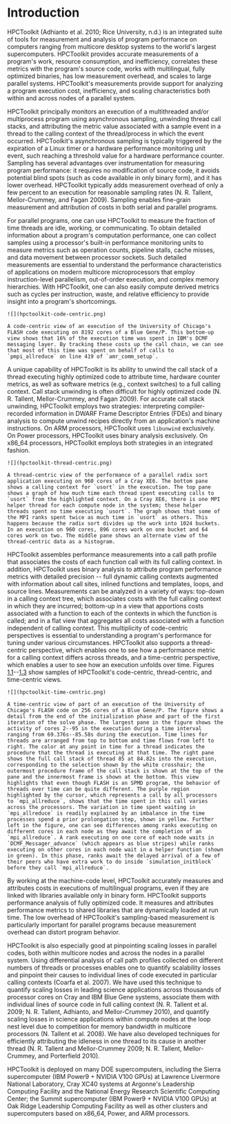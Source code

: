 <!--
SPDX-FileCopyrightText: 2002-2023 Rice University
SPDX-FileCopyrightText: 2024 Contributors to the HPCToolkit Project

SPDX-License-Identifier: CC-BY-4.0
-->

# Introduction

HPCToolkit (Adhianto et al. 2010; Rice University, n.d.) is an integrated suite of tools for measurement and analysis of program performance on computers ranging from multicore desktop systems to the world's largest supercomputers.
HPCToolkit provides accurate measurements of a program's work, resource consumption, and inefficiency, correlates these metrics with the program's source code, works with multilingual, fully optimized binaries, has low measurement overhead, and scales to large parallel systems.
HPCToolkit's measurements provide support for analyzing a program execution cost, inefficiency, and scaling characteristics both within and across nodes of a parallel system.

HPCToolkit principally monitors an execution of a multithreaded and/or multiprocess program using asynchronous sampling, unwinding thread call stacks, and attributing the metric value associated with a sample event in a thread to the calling context of the thread/process in which the event occurred. HPCToolkit's asynchronous sampling is typically triggered by the expiration of a Linux timer or a hardware performance monitoring unit event, such reaching a threshold value for a hardware performance counter.
Sampling has several advantages over instrumentation for measuring program performance: it requires no modification of source code, it avoids potential blind spots (such as code available in only binary form), and it has lower overhead.
HPCToolkit typically adds measurement overhead of only a few percent to an execution for reasonable sampling rates (N. R. Tallent, Mellor-Crummey, and Fagan 2009).
Sampling enables fine-grain measurement and attribution of costs in both serial and parallel programs.

For parallel programs, one can use HPCToolkit to measure
the fraction of time threads are idle, working, or communicating.
To obtain detailed information about a program's computation
performance, one can collect samples using a processor's built-in performance monitoring
units to measure metrics such as
operation counts, pipeline stalls, cache misses, and data movement
between processor sockets. Such detailed measurements are essential
to understand the performance characteristics of applications
on modern multicore microprocessors that employ instruction-level
parallelism, out-of-order execution, and complex memory hierarchies.
With HPCToolkit, one can also easily compute derived metrics such as cycles
per instruction, waste, and relative efficiency to provide insight
into a program's shortcomings.

```{figure-md} fig:code-centric
![](hpctoolkit-code-centric.png)

A code-centric view of an execution of the University of Chicago's FLASH code executing on 8192 cores of a Blue Gene/P. This bottom-up view shows that 16% of the execution time was spent in IBM's DCMF messaging layer. By tracking these costs up the call chain, we can see that most of this time was spent on behalf of calls to `pmpi_allreduce` on line 419 of `amr_comm_setup`.
```

A unique capability of HPCToolkit is its ability to unwind the call stack of a thread executing highly optimized code to attribute time, hardware counter metrics, as well as software metrics (e.g., context switches) to a full calling context.
Call stack unwinding is often difficult for highly optimized code (N. R. Tallent, Mellor-Crummey, and Fagan 2009). For accurate call stack unwinding, HPCToolkit employs two strategies:
interpreting compiler-recorded information in DWARF Frame Descriptor Entries (FDEs) and binary analysis
to compute unwind recipes directly from an application's machine instructions.
On ARM processors, HPCToolkit uses `libunwind` exclusively. On Power processors, HPCToolkit uses
binary analysis exclusively.
On x86_64 processors, HPCToolkit employs both strategies in an integrated fashion.

```{figure-md} fig:thread-centric
![](hpctoolkit-thread-centric.png)

A thread-centric view of the performance of a parallel radix sort application executing on 960 cores of a Cray XE6. The bottom pane shows a calling context for `usort` in the execution. The top pane shows a graph of how much time each thread spent executing calls to `usort` from the highlighted context. On a Cray XE6, there is one MPI helper thread for each compute node in the system; these helper threads spent no time executing `usort`. The graph shows that some of the MPI ranks spent twice as much time in `usort` as others. This happens because the radix sort divides up the work into 1024 buckets. In an execution on 960 cores, 896 cores work on one bucket and 64 cores work on two. The middle pane shows an alternate view of the thread-centric data as a histogram.
```

HPCToolkit assembles performance measurements into a call path profile that associates the costs of each function call with its full calling context.
In addition, HPCToolkit uses binary analysis to attribute program performance metrics with detailed precision -- full dynamic calling contexts augmented with information about call sites, inlined functions and templates, loops, and source lines.
Measurements can be analyzed in a variety of ways: top-down in a calling context tree, which associates costs with the full calling context in which they are incurred; bottom-up in a view that apportions costs associated with a function to each of the contexts in which the function is called; and in a flat view that aggregates all costs associated with a function independent of calling context.
This multiplicity of code-centric perspectives is essential to understanding a program's performance for tuning under various circumstances.
HPCToolkit also supports a thread-centric perspective, which enables one to see how a performance metric for a calling context differs across threads, and a time-centric perspective, which enables a user to see how an execution unfolds over time. Figures [1.1](#fig:code-centric)--[1.3](#fig:time-centric) show samples of HPCToolkit's code-centric, thread-centric, and time-centric views.

```{figure-md} fig:time-centric
![](hpctoolkit-time-centric.png)

A time-centric view of part of an execution of the University of Chicago's FLASH code on 256 cores of a Blue Gene/P. The figure shows a detail from the end of the initialization phase and part of the first iteration of the solve phase. The largest pane in the figure shows the activity of cores 2--95 in the execution during a time interval ranging from 69.376s--85.58s during the execution. Time lines for threads are arranged from top to bottom and time flows from left to right. The color at any point in time for a thread indicates the procedure that the thread is executing at that time. The right pane shows the full call stack of thread 85 at 84.82s into the execution, corresponding to the selection shown by the white crosshair; the outermost procedure frame of the call stack is shown at the top of the pane and the innermost frame is shown at the bottom. This view highlights that even though FLASH is an SPMD program, the behavior of threads over time can be quite different. The purple region highlighted by the cursor, which represents a call by all processors to `mpi_allreduce`, shows that the time spent in this call varies across the processors. The variation in time spent waiting in `mpi_allreduce` is readily explained by an imbalance in the time processes spend a prior prolongation step, shown in yellow. Further left in the figure, one can see differences among ranks executing on different cores in each node as they await the completion of an `mpi_allreduce`. A rank executing on one core of each node waits in `DCMF_Messager_advance` (which appears as blue stripes) while ranks executing on other cores in each node wait in a helper function (shown in green). In this phase, ranks await the delayed arrival of a few of their peers who have extra work to do inside `simulation_initblock` before they call `mpi_allreduce`.
```

By working at the machine-code level, HPCToolkit accurately measures and attributes costs in executions of multilingual programs, even if they are linked with libraries available only in binary form.
HPCToolkit supports performance analysis of fully optimized code.
It measures and attributes performance metrics to shared libraries that are dynamically loaded at run time.
The low overhead of HPCToolkit's sampling-based measurement is particularly important
for parallel programs because measurement overhead can distort program behavior.

HPCToolkit is also especially good at pinpointing scaling losses in parallel codes, both within multicore nodes and across the nodes in a parallel system.
Using differential analysis of call path profiles collected on different numbers of threads or processes enables one to quantify scalability losses and pinpoint their causes to individual lines of code executed in particular calling contexts (Coarfa et al. 2007).
We have used this technique to quantify scaling losses in leading science applications across thousands of processor cores on Cray and IBM Blue Gene systems, associate them with individual lines of source code in full calling context (N. R. Tallent et al. 2009; N. R. Tallent, Adhianto, and Mellor-Crummey 2010), and quantify scaling losses in science applications within compute nodes at the loop nest level due to competition for memory bandwidth in multicore processors (N. Tallent et al. 2008).
We have also developed techniques for efficiently attributing the idleness in one thread to its cause in another thread (N. R. Tallent and Mellor-Crummey 2009; N. R. Tallent, Mellor-Crummey, and Porterfield 2010).

HPCToolkit is deployed on many DOE supercomputers, including
the Sierra supercomputer (IBM Power9 + NVIDIA V100 GPUs) at Lawrence Livermore National Laboratory,
Cray XC40 systems at Argonne's Leadership Computing Facility and the National Energy
Research Scientific Computing Center; the Summit supercomputer (IBM Power9 + NVIDIA V100 GPUs) at Oak Ridge Leadership Computing Facility
as well as other clusters and supercomputers based on x86_64, Power, and ARM processors.
